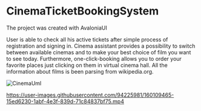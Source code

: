 # CinemaTicketBookingSystem
The project was created with AvaloniaUI

User is able to check all his active tickets after simple process of registration and signing in. 
Cinema assistant provides a possibility to switch between available cinemas and to make your best choice of film you want to see today. Furthermore, one-click-booking allows you to order your favorite places just clicking on them in virtual cinema hall. 
All the information about films is been parsing from wikipedia.org.


![CinemaUml](https://user-images.githubusercontent.com/94225981/158172752-6d3fbef8-f7cf-4554-8d9b-5c1f937ee3b2.jpg)



https://user-images.githubusercontent.com/94225981/160109465-15ed6230-1abf-4e3f-839d-71c84837bf75.mp4

